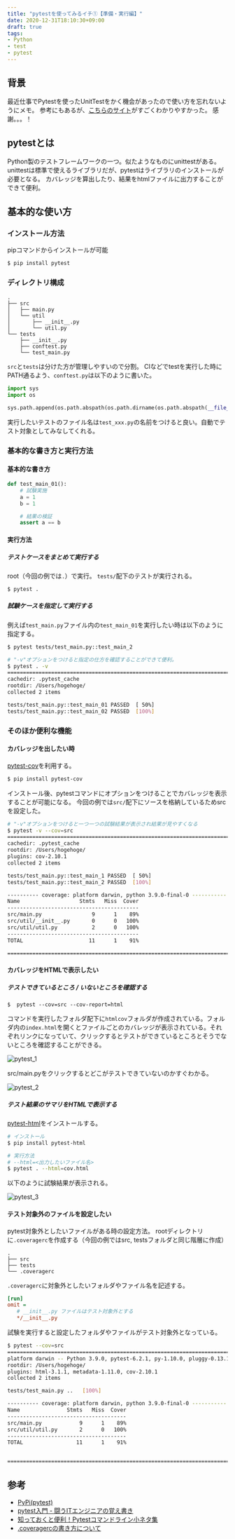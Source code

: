 ```yaml
---
title: "pytestを使ってみるイチ①【準備・実行編】"
date: 2020-12-31T18:10:30+09:00
draft: true
tags:
- Python
- test
- pytest
---
```


## 背景

最近仕事でPytestを使ったUnitTestをかく機会があったので使い方を忘れないようにメモ。
参考にもあるが、[こちらのサイト](https://www.magata.net/memo/index.php?pytest%C6%FE%CC%E7)がすごくわかりやすかった。
感謝。。。！

## pytestとは

Python製のテストフレームワークの一つ。似たようなものにunittestがある。
unittestは標準で使えるライブラリだが、pytestはライブラリのインストールが必要となる。
カバレッジを算出したり、結果をhtmlファイルに出力することができて便利。

## 基本的な使い方

### インストール方法

pipコマンドからインストールが可能
```bash
$ pip install pytest
```

### ディレクトリ構成

```
.
├── src
│   ├── main.py
│   └── util
│       ├── __init__.py
│       └── util.py
└── tests
    ├── __init__.py
    ├── conftest.py
    └── test_main.py
```

`src`と`tests`は分けた方が管理しやすいので分割。
CIなどでtestを実行した時にPATH通るよう、`conftest.py`は以下のように書いた。

```python
import sys
import os

sys.path.append(os.path.abspath(os.path.dirname(os.path.abspath(__file__)) + "/../src/"))
```

実行したいテストのファイル名は`test_xxx.py`の名前をつけると良い。自動でテスト対象としてみなしてくれる。

### 基本的な書き方と実行方法

#### 基本的な書き方

```python
def test_main_01():
    # 試験実施
    a = 1
    b = 1

    # 結果の検証
    assert a == b
```

#### 実行方法

##### テストケースをまとめて実行する

root（今回の例では`.`）で実行。
`tests/`配下のテストが実行される。

````bash
$ pytest .
````

##### 試験ケースを指定して実行する

例えば`test_main.py`ファイル内の`test_main_01`を実行したい時は以下のように指定する。

```bash
$ pytest tests/test_main.py::test_main_2

# "-v"オプションをつけると指定の仕方を確認することができて便利。
$ pytest . -v
======================================================================================== test session starts ========================================================================================
cachedir: .pytest_cache
rootdir: /Users/hogehoge/
collected 2 items

tests/test_main.py::test_main_01 PASSED  [ 50%]
tests/test_main.py::test_main_02 PASSED  [100%]
```

### そのほか便利な機能

#### カバレッジを出したい時

[pytest-cov](https://pypi.org/project/pytest-cov/)を利用する。

```bash
$ pip install pytest-cov
```

インストール後、pytestコマンドにオプションをつけることでカバレッジを表示することが可能になる。
今回の例では`src/`配下にソースを格納しているためsrcを設定した。

```bash
# "-v"オプションをつけると一つ一つの試験結果が表示され結果が見やすくなる
$ pytest -v --cov=src
======================================================================================== test session starts ========================================================================================
cachedir: .pytest_cache
rootdir: /Users/hogehoge/
plugins: cov-2.10.1
collected 2 items

tests/test_main.py::test_main_1 PASSED  [ 50%]
tests/test_main.py::test_main_2 PASSED  [100%]

---------- coverage: platform darwin, python 3.9.0-final-0 -----------
Name                   Stmts   Miss  Cover
------------------------------------------
src/main.py                9      1    89%
src/util/__init__.py       0      0   100%
src/util/util.py           2      0   100%
------------------------------------------
TOTAL                     11      1    91%

========================================================================================= 2 passed in 0.08s =========================================================================================
```

#### カバレッジをHTMLで表示したい

##### テストできているところ / いないところを確認する

```
$  pytest --cov=src --cov-report=html
```

コマンドを実行したフォルダ配下に`htmlcov`フォルダが作成されている。フォルダ内の`index.html`を開くとファイルごとのカバレッジが表示されている。それぞれリンクになっていて、クリックするとテストができているところとそうでないところを確認することができる。

![pytest_1](/images/posts/20201231/pytest_1.png)

src/main.pyをクリックするとどこがテストできていないのかすぐわかる。

![pytest_2](/images/posts/20201231/pytest_2.png)

##### テスト結果のサマリをHTMLで表示する

[pytest-html](https://pypi.org/project/pytest-html/)をインストールする。

```bash
# インストール
$ pip install pytest-html

# 実行方法
# --html=<出力したいファイル名>
$ pytest . --html=cov.html
```

以下のように試験結果が表示される。

![pytest_3](/images/posts/20201231/pytest_3.png)

#### テスト対象外のファイルを設定したい

pytest対象外としたいファイルがある時の設定方法。
rootディレクトリに`.coveragerc`を作成する（今回の例ではsrc, testsフォルダと同じ階層に作成）

```
.
├── src
├── tests
└── .coveragerc
```

`.coveragerc`に対象外としたいフォルダやファイル名を記述する。

```ini
[run]
omit =
   # __init__.py ファイルはテスト対象外とする
   */__init__.py
```

試験を実行すると設定したフォルダやファイルがテスト対象外となっている。

```bash
$ pytest --cov=src
======================================================================================== test session starts ========================================================================================
platform darwin -- Python 3.9.0, pytest-6.2.1, py-1.10.0, pluggy-0.13.1
rootdir: /Users/hogehoge/
plugins: html-3.1.1, metadata-1.11.0, cov-2.10.1
collected 2 items

tests/test_main.py ..   [100%]

---------- coverage: platform darwin, python 3.9.0-final-0 -----------
Name               Stmts   Miss  Cover
--------------------------------------
src/main.py            9      1    89%
src/util/util.py       2      0   100%
--------------------------------------
TOTAL                 11      1    91%


========================================================================================= 2 passed in 0.09s =========================================================================================
```



## 参考
* [PyPi(pytest)](https://pypi.org/project/pytest/)
* [pytest入門 - 闘うITエンジニアの覚え書き](https://www.magata.net/memo/index.php?pytest%C6%FE%CC%E7)
* [知っておくと便利！Pytestコマンドライン小ネタ集](https://dev.classmethod.jp/articles/pytest-tips-cmd-options/)
* [.coveragercの書き方について](https://stackoverflow.com/questions/1628996/is-it-possible-exclude-test-directories-from-coverage-py-reports)
